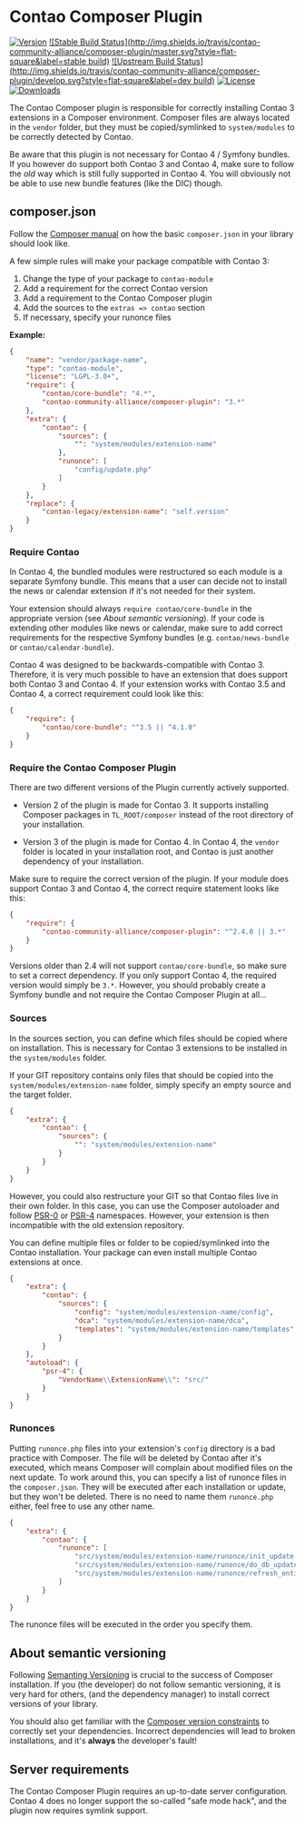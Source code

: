 
# Contao Composer Plugin

[![Version](http://img.shields.io/packagist/v/contao-community-alliance/composer-plugin.svg?style=flat-square)](https://packagist.org/packages/contao-community-alliance/composer-plugin)
[![Stable Build Status](http://img.shields.io/travis/contao-community-alliance/composer-plugin/master.svg?style=flat-square&label=stable build)](https://travis-ci.org/contao-community-alliance/composer-plugin)
[![Upstream Build Status](http://img.shields.io/travis/contao-community-alliance/composer-plugin/develop.svg?style=flat-square&label=dev build)](https://travis-ci.org/contao-community-alliance/composer-plugin)
[![License](http://img.shields.io/packagist/l/contao-community-alliance/composer-plugin.svg?style=flat-square)](http://spdx.org/licenses/LGPL-3.0+)
[![Downloads](http://img.shields.io/packagist/dt/contao-community-alliance/composer-plugin.svg?style=flat-square)](https://packagist.org/packages/contao-community-alliance/composer-plugin)

The Contao Composer plugin is responsible for correctly installing Contao 3 extensions in a Composer environment.
Composer files are always located in the `vendor` folder, but they must be copied/symlinked to `system/modules`
to be correctly detected by Contao.

Be aware that this plugin is not necessary for Contao 4 / Symfony bundles. If you however do support both Contao 3
and Contao 4, make sure to follow the *old* way which is still fully supported in Contao 4. You will obviously
not be able to use new bundle features (like the DIC) though.


## composer.json

Follow the [Composer manual][composer_libraries] on how the basic `composer.json` in your library should look like.

A few simple rules will make your package compatible with Contao 3:

 1. Change the type of your package to `contao-module`
 2. Add a requirement for the correct Contao version
 3. Add a requirement to the Contao Composer plugin
 4. Add the sources to the `extras => contao` section
 5. If necessary, specify your runonce files
 
**Example:**

```json
{
    "name": "vendor/package-name", 
    "type": "contao-module",
    "license": "LGPL-3.0+",
    "require": {
        "contao/core-bundle": "4.*",
        "contao-community-alliance/composer-plugin": "3.*"
    },
    "extra": {
        "contao": {
            "sources": {
                "": "system/modules/extension-name"
            },
            "runonce": [
                "config/update.php"
            ]
        }
    },
    "replace": {
        "contao-legacy/extension-name": "self.version"
    }
}
```


### Require Contao

In Contao 4, the bundled modules were restructured so each module is a separate Symfony bundle. This means that
 a user can decide not to install the news or calendar extension if it's not needed for their system.

Your extension should always `require contao/core-bundle` in the appropriate version (see *About semantic versioning*).
If your code is extending other modules like news or calendar, make sure to add correct requirements for the 
respective Symfony bundles (e.g. `contao/news-bundle` or `contao/calendar-bundle`).

Contao 4 was designed to be backwards-compatible with Contao 3. Therefore, it is very much possible to have an
extension that does support both Contao 3 and Contao 4. If your extension works with Contao 3.5 and Contao 4, a correct
requirement could look like this:

```json
{
    "require": {
        "contao/core-bundle": "^3.5 || ^4.1.0"
    }
}
```


### Require the Contao Composer Plugin

There are two different versions of the Plugin currently actively supported.

 - Version 2 of the plugin is made for Contao 3. It supports installing Composer packages in `TL_ROOT/composer`
   instead of the root directory of your installation.
   
 - Version 3 of the plugin is made for Contao 4. In Contao 4, the `vendor` folder is located in your installation
   root, and Contao is just another dependency of your installation.
   
Make sure to require the correct version of the plugin. If your module does support Contao 3 and Contao 4, the correct
require statement looks like this:

```json
{
    "require": {
        "contao-community-alliance/composer-plugin": "^2.4.0 || 3.*"
    }
}
```

Versions older than 2.4 will not support `contao/core-bundle`, so make sure to set a correct dependency. If you only
support Contao 4, the required version would simply be `3.*`. However, you should probably create a Symfony bundle
and not require the Contao Composer Plugin at all…


### Sources

In the sources section, you can define which files should be copied where on installation. This is necessary
for Contao 3 extensions to be installed in the `system/modules` folder.

If your GIT repository contains only files that should be copied into the `system/modules/extension-name` folder,
simply specify an empty source and the target folder.

```json
{
    "extra": {
        "contao": {
            "sources": {
                "": "system/modules/extension-name"
            }
        }
    }
}
```

However, you could also restructure your GIT so that Contao files live in their own folder. In this case,
you can use the Composer autoloader and follow [PSR-0][psr0] or [PSR-4][psr4] namespaces. However, your extension 
is then incompatible with the old extension repository.

You can define multiple files or folder to be copied/symlinked into the Contao installation. Your package
can even install multiple Contao extensions at once.

```json
{
    "extra": {
        "contao": {
            "sources": {
                "config": "system/modules/extension-name/config",
                "dca": "system/modules/extension-name/dca",
                "templates": "system/modules/extension-name/templates"
            }
        }
    },
    "autoload": {
        "psr-4": {
            "VendorName\\ExtensionName\\": "src/"
        }
    }
}
```


### Runonces

Putting `runonce.php` files into your extension's `config` directory is a bad practice with Composer.
The file will be deleted by Contao after it's executed, which means Composer will complain about modified files
on the next update. To work around this, you can specify a list of runonce files in the `composer.json`. 
They will be executed after each installation or update, but they won't be deleted. There is no need to name 
them `runonce.php` either, feel free to use any other name.

```json
{
    "extra": {
        "contao": {
            "runonce": [
                "src/system/modules/extension-name/runonce/init_update.php",
                "src/system/modules/extension-name/runonce/do_db_update.php",
                "src/system/modules/extension-name/runonce/refresh_entities.php"
            ]
        }
    }
}
```

The runonce files will be executed in the order you specify them.


## About semantic versioning

Following [Semanting Versioning][semver] is crucial to the success of Composer installation. If you (the developer)
do not follow semantic versioning, it is very hard for others, (and the dependency manager) to install correct
versions of your library. 

You should also get familiar with the [Composer version constraints][composer_versions] to correctly set your
dependencies. Incorrect dependencies will lead to broken installations, and it's **always** the developer's fault!


## Server requirements

The Contao Composer Plugin requires an up-to-date server configuration. Contao 4 does no longer support the so-called
"safe mode hack", and the plugin now requires symlink support.



[composer_libraries]: https://getcomposer.org/doc/02-libraries.md
[composer_versions]: https://getcomposer.org/doc/articles/versions.md
[semver]: http://semver.org
[psr0]: http://www.php-fig.org/psr/psr-0/
[psr4]: http://www.php-fig.org/psr/psr-4/

